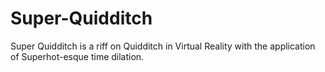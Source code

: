 # Super-Quidditch
Super Quidditch is a riff on Quidditch in Virtual Reality with the application of Superhot-esque time dilation.
